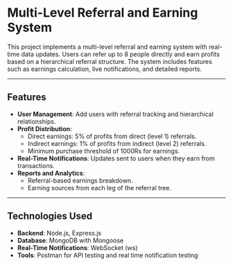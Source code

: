 # Multi-Level Referral and Earning System

This project implements a multi-level referral and earning system with real-time data updates. Users can refer up to 8 people directly and earn profits based on a hierarchical referral structure. The system includes features such as earnings calculation, live notifications, and detailed reports.

---

## Features

- **User Management**: Add users with referral tracking and hierarchical relationships.
- **Profit Distribution**:
  - Direct earnings: 5% of profits from direct (level 1) referrals.
  - Indirect earnings: 1% of profits from indirect (level 2)  referrals.
  - Minimum purchase threshold of 1000Rs for earnings.
- **Real-Time Notifications**: Updates sent to users when they earn from transactions.
- **Reports and Analytics**:
  - Referral-based earnings breakdown.
  - Earning sources from each leg of the referral tree.

---

## Technologies Used

- **Backend**: Node.js, Express.js
- **Database**: MongoDB with Mongoose
- **Real-Time Notifications**: WebSocket (ws)
- **Tools**: Postman for API testing and real time notification testing
